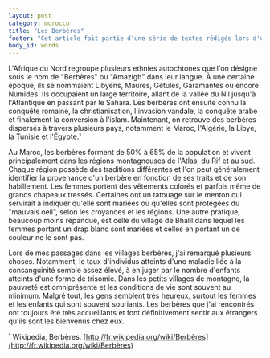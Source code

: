 ```yaml
---
layout: post
category: morocco
title: "Les Berbères"
footer: "Cet article fait partie d'une série de textes rédigés lors d'un séjour au Maroc en 2012."
body_id: words
---
```


L'Afrique du Nord regroupe plusieurs ethnies autochtones que l'on désigne sous le nom de "Berbères" ou "Amazigh" dans leur langue. À une certaine époque, ils se nommaient Libyens, Maures, Gétules, Garamantes ou encore Numides. Ils occupaient un large territoire, allant de la vallée du Nil jusqu'à l'Atlantique en passant par le Sahara. Les berbères ont ensuite connu la conquête romaine, la christianisation, l'invasion vandale, la conquête arabe et finalement la conversion à l'islam. Maintenant, on retrouve des berbères dispersés à travers plusieurs pays, notamment le Maroc, l'Algérie, la Libye, la Tunisie et l'Égypte.¹

Au Maroc, les berbères forment de 50% à 65% de la population et vivent principalement dans les régions montagneuses de l'Atlas, du Rif et au sud. Chaque région possède des traditions différentes et l'on peut généralement identifier la provenance d'un berbère en fonction de ses traits et de son habillement. Les femmes portent des vêtements colorés et parfois même de grands chapeaux tressés. Certaines ont un tatouage sur le menton qui servirait à indiquer qu'elle sont mariées ou qu'elles sont protégées du "mauvais oeil", selon les croyances et les régions. Une autre pratique, beaucoup moins répandue, est celle du village de Bhalil dans lequel les femmes portant un drap blanc sont mariées et celles en portant un de couleur ne le sont pas.

Lors de mes passages dans les villages berbères, j'ai remarqué plusieurs choses. Notamment, le taux d'individus atteints d'une maladie liée à la consanguinité semble assez élevé, à en juger par le nombre d'enfants atteints d'une forme de trisomie. Dans les petits villages de montagne, la pauvreté est omniprésente et les conditions de vie sont souvent au minimum. Malgré tout, les gens semblent très heureux, surtout les femmes et les enfants qui sont souvent souriants. Les berbères que j'ai rencontrés ont toujours été très accueillants et font définitivement sentir aux étrangers qu'ils sont les bienvenus chez eux.

¹ Wikipedia, Berbères. [http://fr.wikipedia.org/wiki/Berbères](http://fr.wikipedia.org/wiki/Berbères)
